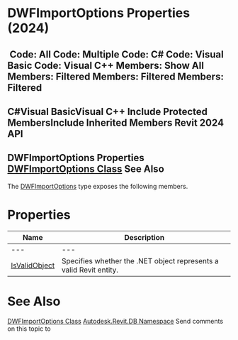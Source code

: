 # DWFImportOptions Properties (2024)

﻿
 Code: All Code: Multiple Code: C# Code: Visual Basic Code: Visual C++  Members: Show All Members: Filtered Members: Filtered Members: Filtered   
---  
C#Visual BasicVisual C++
Include Protected MembersInclude Inherited Members
Revit 2024 API  
---  
DWFImportOptions Properties  
[DWFImportOptions Class](8465ab77-dc06-79c2-4bed-e17a564adb22.md "DWFImportOptions Class") See Also  
---  
The [DWFImportOptions](8465ab77-dc06-79c2-4bed-e17a564adb22.md "DWFImportOptions Class") type exposes the following members.
# Properties
| Name | Description |
| --- | --- |
| --- | --- | --- |
| [IsValidObject](2b10a5a0-07b1-36bb-0d2e-e2651cd0673f.md "IsValidObject Property") | Specifies whether the .NET object represents a valid Revit entity. |

# See Also
[DWFImportOptions Class](8465ab77-dc06-79c2-4bed-e17a564adb22.md "DWFImportOptions Class")
[Autodesk.Revit.DB Namespace](87546ba7-461b-c646-cbb1-2cb8f5bff8b2.md "Autodesk.Revit.DB Namespace")
Send comments on this topic to 
